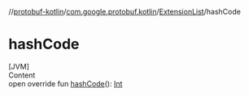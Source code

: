 //[protobuf-kotlin](/docs/reference/kotlin/api-docs/)/[com.google.protobuf.kotlin](/docs/reference/kotlin/api-docs/protobuf-kotlin/com.google.protobuf.kotlin/)/[ExtensionList]()/hashCode

# hashCode

[JVM] \
Content \
open override fun [hashCode]()():
[Int](https://kotlinlang.org/api/latest/jvm/stdlib/kotlin/-int/index.html)
